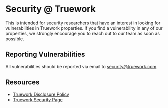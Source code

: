 # Security @ Truework

This is intended for security researchers that have an interest in looking for vulnerabilities in Truework properties. If you find a vulnerability in any of our properties, we strongly encourage you to reach out to our team as soon as possible.

## Reporting Vulnerabilities

All vulnerabilities should be reported via email to security@truework.com.

## Resources

* [Truework Disclosure Policy](https://www.truework.com/disclosure)
* [Truework Security Page](https://www.truework.com/security)

